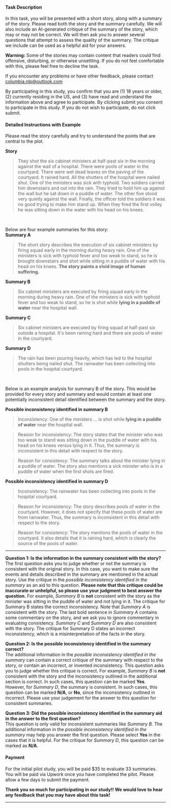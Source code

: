 #### Task Description
In this task, you will be presented with a short story, along with a summary of the story. Please read both the story and the summary carefully. We will also include an AI-generated critique of the summary of the story, which may or may not be correct. We will then ask you to answer several questions that attempt to assess the quality of the summary. The critique we include can be used as a helpful aid for your answers.

**Warning:** Some of the stories may contain content that readers could find offensive, disturbing, or otherwise unsettling. If you do not feel comfortable with this, please feel free to decline the task.

If you encounter any problems or have other feedback, please contact columbia.nlp@outlook.com

By participating in this study, you confirm that you are (1) 18 years or older, (2) currently residing in the US, and (3) have read and understand the information above and agree to participate. By clicking submit you consent to participate in this study. If you do not wish to participate, do not click submit.

#### Detailed Instructions with Example
Please read the story carefully and try to understand the points that are central to the plot. 

**Story**
>They shot the six cabinet ministers at half-past six in the morning against the wall of a hospital. There were pools of water in the courtyard. There were wet dead leaves on the paving of the courtyard. It rained hard. All the shutters of the hospital were nailed shut. One of the ministers was sick with typhoid. Two soldiers carried him downstairs and out into the rain. They tried to hold him up against the wall but he sat down in a puddle of water. The other five stood very quietly against the wall. Finally, the officer told the soldiers it was no good trying to make him stand up. When they fired the first volley he was sitting down in the water with his head on his knees.

&nbsp;

Below are four example summaries for this story:\
**Summary A**
>The short story describes the execution of six cabinet ministers by firing squad early in the morning during heavy rain. One of the ministers is sick with typhoid fever and too weak to stand, so he is brought downstairs and shot while sitting in a puddle of water with his head on his knees. **The story paints a vivid image of human suffering.**

**Summary B**
>Six cabinet ministers are executed by firing squad early in the morning during heavy rain. One of the ministers is sick with typhoid fever and too weak to stand, so he is shot while **lying in a puddle of water** near the hospital wall.

**Summary C**
>Six cabinet ministers are executed by firing squad at half-past six outside a hospital. It's been raining hard and there are pools of water in the courtyard.

**Summary D**
>The rain has been pouring heavily, which has led to the hospital shutters being nailed shut. The rainwater has been collecting into pools in the hospital courtyard. 

&nbsp;

Below is an example analysis for summary B of the story. This would be provided for every story and summary and would contain at least one potentially inconsistent detail identified between the summary and the story.

**Possible inconsistency identified in summary B**
>Inconsistency: One of the ministers ... is shot while **lying in a puddle of water** near the hospital wall.

>Reason for inconsistency: The story states that the minister who was too weak to stand was sitting down in the puddle of water with his head on his knees versus lying in it. Thus, the summary is inconsistent in this detail with respect to the story.

>Reason for consistency: The summary talks about the minister lying in a puddle of water. The story also mentions a sick minister who is in a puddle of water when the first shots are fired.

**Possible inconsistency identified in summary D**
>Inconsistency: The rainwater has been collecting into pools in the hospital courtyard. 

>Reason for inconsistency: The story describes pools of water in the courtyard. However, it does not specify that these pools of water are from rainwater. Thus, the summary is inconsistent in this detail with respect to the story.

>Reason for consistency: The story mentions the pools of water in the courtyard. It also details that it is raining hard, which is clearly the source of the pools of water.

---

**Question 1: Is the information in the summary consistent with the story?**\
The first question asks you to judge whether or not the summary is consistent with the original story. In this case, you want to make sure the events and details described in the summary are mentioned in the actual story. Use the critique in the *possible inconsistency identified in the summary* as an aid to this question. **Please note that this critique could be inaccurate or unhelpful, so please use your judgment to best answer the question.** For example, *Summary B* is **not** consistent with the story as the minister was sitting in the puddle of water and not lying in it. The critique for Summary B states the correct inconsistency. Note that *Summary A* is consistent with the story. The last bold sentence in *Summary A* contains some commentary on the story, and we ask you to ignore commentary in evaluating consistency. *Summary C* and *Summary D* are also consistent with the story. The critique for Summary D states an incorrect inconsistency, which is a misinterpretation of the facts in the story.

**Question 2: Is the possible inconsistency identified in the summary correct?**\
The additional information in the *possible inconsistency identified in the summary* can contain a correct critique of the summary with respect to the story, or contain an incorrect, or invented inconsistency. This question asks you to judge whether this critique is correct. For example, *Summary B* is **not** consistent with the story and the inconsistency outlined in the additional section is correct. In such cases, this question can be marked **Yes**. However, for *Summary D*, the summary is consistent. In such cases, this question can be marked **N/A**, or **No**, since the inconsistency outlined in incorrect. Please use your judgement for the answer to this question for consistent summaries.

**Question 3: Did the possible inconsistency identified in the summary aid in the answer to the first question?**\
This question is only valid for inconsistent summaries like *Summary B*. The additional information in the *possible inconsistency identified in the summary* may help you answer the first question. Please select **Yes** in the cases that it is helpful. For the critique for *Summary D*, this question can be marked as **N/A**.

#### Payment
For the initial pilot study, you will be paid $35 to evaluate 33 summaries. You will be paid via Upwork once you have completed the pilot. Please allow a few days to submit the payment. 

**Thank you so much for participating in our study!! We would love to hear any feedback that you may have about this task!**

---
